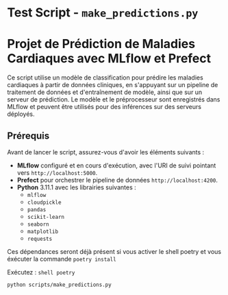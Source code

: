
# Test Script - `make_predictions.py`
# Projet de Prédiction de Maladies Cardiaques avec MLflow et Prefect

Ce script utilise un modèle de classification pour prédire les maladies cardiaques à partir de données cliniques, en s'appuyant sur un pipeline de traitement de données et d'entraînement de modèle, ainsi que sur un serveur de prédiction. Le modèle et le préprocesseur sont enregistrés dans MLflow et peuvent être utilisés pour des inférences sur des serveurs déployés.

## Prérequis

Avant de lancer le script, assurez-vous d'avoir les éléments suivants :
- **MLflow** configuré et en cours d'exécution, avec l'URI de suivi pointant vers `http://localhost:5000`.
- **Prefect** pour orchestrer le pipeline de données `http://localhost:4200`.
- **Python** 3.11.1  avec les librairies suivantes :
  - `mlflow`
  - `cloudpickle`
  - `pandas`
  - `scikit-learn`
  - `seaborn`
  - `matplotlib`
  - `requests`

Ces dépendances seront déjà présent si vous activer le shell poetry et vous éxécuter la commande `poetry install`	

Exécutez :
```shell poetry ```

`python scripts/make_predictions.py`